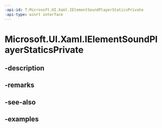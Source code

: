 ```yaml
---
-api-id: T:Microsoft.UI.Xaml.IElementSoundPlayerStaticsPrivate
-api-type: winrt interface
---
```


# Microsoft.UI.Xaml.IElementSoundPlayerStaticsPrivate

<!--
public interface IElementSoundPlayerStaticsPrivate
-->


## -description

## -remarks

## -see-also

## -examples



